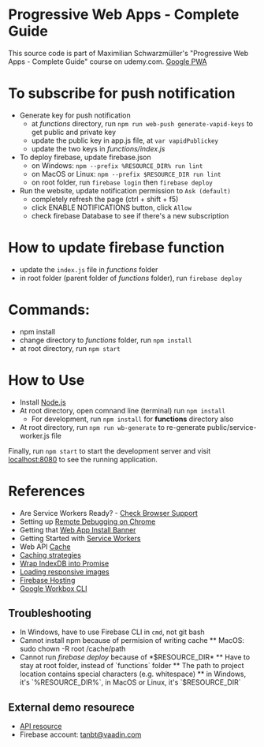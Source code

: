 # Progressive Web Apps - Complete Guide
This source code is part of Maximilian Schwarzmüller's "Progressive Web Apps - Complete Guide" course on udemy.com.
[Google PWA](https://developers.google.com/web/ilt/pwa/)

# To subscribe for push notification
* Generate key for push notification
  * at *functions* directory, run `npm run web-push generate-vapid-keys` to get public and private key
  * update the public key in app.js file, at `var vapidPublickey`
  * update the two keys in *functions/index.js*
* To deploy firebase, update firebase.json
  * on Windows: `npm --prefix %RESOURCE_DIR% run lint`
  * on MacOS or Linux: `npm --prefix $RESOURCE_DIR run lint`
  * on root folder, run `firebase login` then `firebase deploy`
* Run the website, update notification permission to `Ask (default)`
  * completely refresh the page (ctrl + shift + f5)
  * click ENABLE NOTIFICATIONS button, click `Allow`
  * check firebase Database to see if there's a new subscription

# How to update firebase function
* update the `index.js` file in *functions* folder
* in root folder (parent folder of *functions* folder), run `firebase deploy` 

# Commands:
* npm install
* change directory to *functions* folder, run `npm install`
* at root directory, run `npm start`

# How to Use
* Install [Node.js](https://nodejs.org)
* At root directory, open comnand line (terminal) run `npm install`
  * For development, run `npm install` for **functions** directory also
* At root directory, run `npm run wb-generate` to re-generate public/service-worker.js file

Finally, run `npm start` to start the development server and visit [localhost:8080](http://localhost:8080) to see the running application.

# References
* Are Service Workers Ready? - [Check Browser Support](https://jakearchibald.github.io/isserviceworkerready/)
* Setting up [Remote Debugging on Chrome](https://developers.google.com/web/tools/chrome-devtools/remote-debugging/)
* Getting that [Web App Install Banner](https://developers.google.com/web/fundamentals/engage-and-retain/app-install-banners/)
* Getting Started with [Service Workers](https://developers.google.com/web/fundamentals/getting-started/primers/service-workers)
* Web API [Cache](https://developer.mozilla.org/en-US/docs/Web/API/Cache)
* [Caching strategies](https://developers.google.com/web/fundamentals/instant-and-offline/offline-cookbook/#the_cache_machine_-_when_to_store_resources)
* [Wrap IndexDB into Promise](https://github.com/jakearchibald/idb)
* [Loading responsive images](https://developer.mozilla.org/en-US/docs/Learn/HTML/Multimedia_and_embedding/Responsive_images)
* [Firebase Hosting](https://firebase.google.com/docs/hosting/deploying)
* [Google Workbox CLI](https://developers.google.com/web/tools/workbox/modules/workbox-cli)

## Troubleshooting
* In Windows, have to use Firebase CLI in `cmd`, not git bash 
* Cannot install npm because of permision of writing cache
** MacOS: sudo chown -R root /cache/path
* Cannot run *firebase deploy* because of *$RESOURCE_DIR*
** Have to stay at root folder, instead of `functions` folder
** The path to project location contains special characters (e.g. whitespace)
** in Windows, it's `%RESOURCE_DIR%`, in MacOS or Linux, it's `$RESOURCE_DIR`

## External demo resourece
* [API resource](https://httpbin.org/)
* Firebase account: [tanbt@vaadin.com](https://console.firebase.google.com/u/1/project/pwagram-45678/database/pwagram-45678/data)

